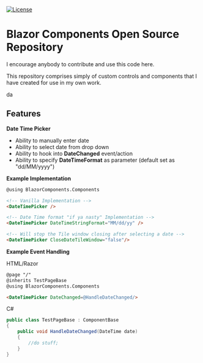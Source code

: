 [![License](https://img.shields.io/github/license/Lucisano/blazor-components.svg)](https://github.com/Lucisano/blazor-components/blob/master/LICENSE)

# Blazor Components Open Source Repository

I encourage anybody to contribute and use this code here.

This repository comprises simply of custom controls and components that I have created for use in my own work.

da

## Features ##

**Date Time Picker**
- Ability to manually enter date
- Ability to select date from drop down
- Ability to hook into **DateChanged** event/action
- Ability to specify **DateTimeFormat** as parameter (default set as "dd/MM/yyyy")

**Example Implementation**

```HTML
@using BlazorComponents.Components

<!-- Vanilla Implementation -->
<DateTimePicker />

<!-- Date Time format "if ya nasty" Implementation -->
<DateTimePicker DateTimeStringFormat="MM/dd/yy" />

<!-- Will stop the Tile window closing after selecting a date -->
<DateTimePicker CloseDateTileWindow="false"/>
```
**Example Event Handling**

HTML/Razor
```HTML
@page "/"
@inherits TestPageBase
@using BlazorComponents.Components

<DateTimePicker DateChanged=@HandleDateChanged/>
```

C#
```csharp
public class TestPageBase : ComponentBase
{
    public void HandleDateChanged(DateTime date)
    {
        //do stuff;
    }
}
```
